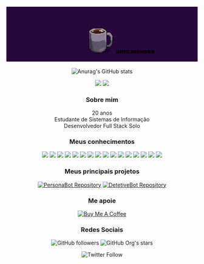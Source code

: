 <div align="center">

<img src="https://github.com/ViniciusHora1009/ViniciusHora1009/blob/main/github-profile2.gif"></img>

![Anurag's GitHub stats](https://github-readme-stats.vercel.app/api?username=ViniciusHora1009&theme=chartreuse-dark&show_icons=true)

<img src="https://img.shields.io/badge/os-solus-blue?logo=solus"></img>
<img src="https://img.shields.io/badge/editor-visual%20studio%20code-blue?logo=visual-studio-code"></img>

### Sobre mim
20 anos<br>
Estudante de Sistemas de Informação<br>
Desenvolvedor Full Stack Solo

### Meus conhecimentos
<img src="https://img.shields.io/badge/react-javascript-yellow?logo=react"></img>
<img src="https://img.shields.io/badge/coding-python-blue?logo=python"></img>
<img src="https://img.shields.io/badge/coding-C-blue?logo=c"></img>
<img src="https://img.shields.io/badge/coding-java-orange?logo=java"></img>
<img src="https://img.shields.io/badge/design-html-blue"></img>
<img src="https://img.shields.io/badge/design-css-blue"></img>
<img src="https://img.shields.io/badge/packaging-npm-red?logo=npm"></img>
<img src="https://img.shields.io/badge/packaging-yarn-blue?logo=yarn"></img>
<img src="https://img.shields.io/badge/building-electron-blue?logo=electron"></img>
<img src="https://img.shields.io/badge/datascience-pandas-blue?logo=pandas"></img>
<img src="https://img.shields.io/badge/ontouml-astah-blue"></img>
<img src="https://img.shields.io/badge/database-postgresql-blue?logo=postgresql"></img>
<img src="https://img.shields.io/badge/database-sqlite3-blue?logo=sqlite"></img>
<img src="https://img.shields.io/badge/database-mongodb-green?logo=mongodb"></img>
<img src="https://img.shields.io/badge/cloud-elephantsql-blue?logo=postgresql"></img>
<img src="https://img.shields.io/badge/cloud-atlas-green?logo=mongodb"></img>

### Meus principais projetos
<span class="badge-personabot">
<a href="https://github.com/ViniciusHora1009/persona-bot" title="PersonaBot"><img src="https://img.shields.io/badge/repository-persona--bot-red" alt="PersonaBot Repository" /></a>
</span>
<span class="badge-detetivebot">
<a href="https://github.com/ViniciusHora1009/detetive_bot" title="DetetiveBot"><img src="https://img.shields.io/badge/repository-detetive__bot-blue" alt="DetetiveBot Repository" /></a>
</span>

### Me apoie
<a href="https://www.buymeacoffee.com/viniciusdahora" target="_blank"><img src="https://www.buymeacoffee.com/assets/img/custom_images/yellow_img.png" alt="Buy Me A Coffee"></a>

### Redes Sociais

![GitHub followers](https://img.shields.io/github/followers/ViniciusHora1009?style=social)
![GitHub Org's stars](https://img.shields.io/github/stars/ViniciusHora1009?style=social)

![Twitter Follow](https://img.shields.io/twitter/follow/ViniciusHoraDev)

</div>
